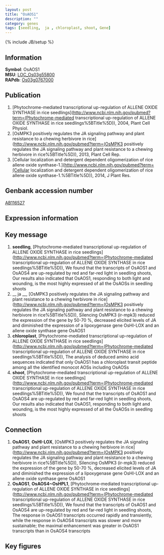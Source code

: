 ```yaml
---
layout: post
title: "OsAOS1"
description: ""
category: genes
tags: [seedling,  ja , chloroplast, shoot, Gene]
---
```

{% include JB/setup %}

## Information
__Symbol__: OsAOS1  
__MSU__: [LOC_Os03g55800](http://rice.plantbiology.msu.edu/cgi-bin/ORF_infopage.cgi?orf=LOC_Os03g55800)  
__RAPdb__: [Os03g0767000](http://rapdb.dna.affrc.go.jp/viewer/gbrowse_details/irgsp1?name=Os03g0767000)  

## Publication
1. [Phytochrome-mediated transcriptional up-regulation of ALLENE OXIDE SYNTHASE in rice seedlings](http://www.ncbi.nlm.nih.gov/pubmed?term=(Phytochrome-mediated transcriptional up-regulation of ALLENE OXIDE SYNTHASE in rice seedlings%5BTitle%5D)), 2004, Plant Cell Physiol.
2. [OsMPK3 positively regulates the JA signaling pathway and plant resistance to a chewing herbivore in rice](http://www.ncbi.nlm.nih.gov/pubmed?term=(OsMPK3 positively regulates the JA signaling pathway and plant resistance to a chewing herbivore in rice%5BTitle%5D)), 2013, Plant Cell Rep.
3. [Cellular localization and detergent dependent oligomerization of rice allene oxide synthase-1.](http://www.ncbi.nlm.nih.gov/pubmed?term=(Cellular localization and detergent dependent oligomerization of rice allene oxide synthase-1.%5BTitle%5D)), 2014, J Plant Res.

## Genbank accession number
[AB116527](http://www.ncbi.nlm.nih.gov/nuccore/AB116527)

## Expression information

## Key message
1. __seedling__, [Phytochrome-mediated transcriptional up-regulation of ALLENE OXIDE SYNTHASE in rice seedlings](http://www.ncbi.nlm.nih.gov/pubmed?term=(Phytochrome-mediated transcriptional up-regulation of ALLENE OXIDE SYNTHASE in rice seedlings%5BTitle%5D)),  We found that the transcripts of OsAOS1 and OsAOS4 are up-regulated by red and far-red light in seedling shoots, Our results also indicated that OsAOS1, responding to both light and wounding, is the most highly expressed of all the OsAOSs in seedling shoots
2. __ ja __, [OsMPK3 positively regulates the JA signaling pathway and plant resistance to a chewing herbivore in rice](http://www.ncbi.nlm.nih.gov/pubmed?term=(OsMPK3 positively regulates the JA signaling pathway and plant resistance to a chewing herbivore in rice%5BTitle%5D)),  Silencing OsMPK3 (ir-mpk3) reduced the expression of the gene by 50-70 %, decreased elicited levels of JA and diminished the expression of a lipoxygenase gene OsHI-LOX and an allene oxide synthase gene OsAOS1
3. __chloroplast__, [Phytochrome-mediated transcriptional up-regulation of ALLENE OXIDE SYNTHASE in rice seedlings](http://www.ncbi.nlm.nih.gov/pubmed?term=(Phytochrome-mediated transcriptional up-regulation of ALLENE OXIDE SYNTHASE in rice seedlings%5BTitle%5D)),  The analysis of deduced amino acid sequences indicated that only OsAOS1 has a chloroplast transit peptide among all the identified monocot AOSs including OsAOSs
4. __shoot__, [Phytochrome-mediated transcriptional up-regulation of ALLENE OXIDE SYNTHASE in rice seedlings](http://www.ncbi.nlm.nih.gov/pubmed?term=(Phytochrome-mediated transcriptional up-regulation of ALLENE OXIDE SYNTHASE in rice seedlings%5BTitle%5D)),  We found that the transcripts of OsAOS1 and OsAOS4 are up-regulated by red and far-red light in seedling shoots, Our results also indicated that OsAOS1, responding to both light and wounding, is the most highly expressed of all the OsAOSs in seedling shoots

## Connection
1. __OsAOS1__, __OsHI-LOX__, [OsMPK3 positively regulates the JA signaling pathway and plant resistance to a chewing herbivore in rice](http://www.ncbi.nlm.nih.gov/pubmed?term=(OsMPK3 positively regulates the JA signaling pathway and plant resistance to a chewing herbivore in rice%5BTitle%5D)),  Silencing OsMPK3 (ir-mpk3) reduced the expression of the gene by 50-70 %, decreased elicited levels of JA and diminished the expression of a lipoxygenase gene OsHI-LOX and an allene oxide synthase gene OsAOS1
2. __OsAOS1__, __OsAOS4~OsHPL1__, [Phytochrome-mediated transcriptional up-regulation of ALLENE OXIDE SYNTHASE in rice seedlings](http://www.ncbi.nlm.nih.gov/pubmed?term=(Phytochrome-mediated transcriptional up-regulation of ALLENE OXIDE SYNTHASE in rice seedlings%5BTitle%5D)),  We found that the transcripts of OsAOS1 and OsAOS4 are up-regulated by red and far-red light in seedling shoots, The response in OsAOS1 transcripts occurred rapidly and transiently, while the response in OsAOS4 transcripts was slower and more sustainable; the maximal enhancement was greater in OsAOS1 transcripts than in OsAOS4 transcripts

## Key figures


